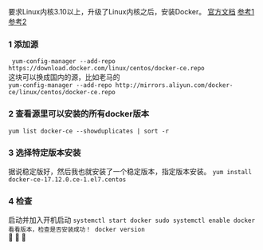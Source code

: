 要求Linux内核3.10以上，升级了Linux内核之后，安装Docker。
[官方文档](https://docs.docker-cn.com/)
[参考1](https://www.cnblogs.com/yufeng218/p/8370670.html)
[参考2](https://www.cnblogs.com/liuxiutianxia/p/8857141.html)

### 1 添加源
` yum-config-manager --add-repo https://download.docker.com/linux/centos/docker-ce.repo`  
这块可以换成国内的源，比如老马的  
`yum-config-manager --add-repo http://mirrors.aliyun.com/docker-ce/linux/centos/docker-ce.repo`

### 2 查看源里可以安装的所有docker版本
`yum list docker-ce --showduplicates | sort -r`

### 3 选择特定版本安装
据说稳定版好，然后我也就安装了一个稳定版本，指定版本安装。
`yum install docker-ce-17.12.0.ce-1.el7.centos`


### 4 检查
启动并加入开机启动
`
systemctl start docker
sudo systemctl enable docker
看看版本，检查是否安装成功！
docker version  
`  
:dog: :dog: :dog:
